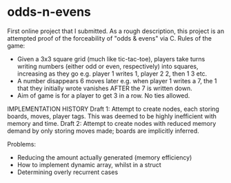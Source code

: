 # odds-n-evens
First online project that I submitted. As a rough description, this project is an attempted proof of the forceability of "odds & evens" via C.
Rules of the game:
- Given a 3x3 square grid (much like tic-tac-toe), players take turns writing numbers (either odd or even, respectively) into squares,  increasing as they go e.g. player 1 writes 1, player 2 2, then 1 3 etc.
- A number disappears 6 moves later e.g. when player 1 writes a 7, the 1 that they initially wrote vanishes AFTER the 7 is written down.
- Aim of game is for a player to get 3 in a row. No ties allowed. 

IMPLEMENTATION HISTORY
Draft 1: Attempt to create nodes, each storing boards, moves, player tags.
This was deemed to be highly inefficient with memory and time. 
Draft 2: Attempt to create nodes with reduced memory demand by only storing
moves made; boards are implicitly inferred.

Problems:
- Reducing the amount actually generated (memory efficiency)
- How to implement dynamic array, whilst in a struct
- Determining overly recurrent cases
